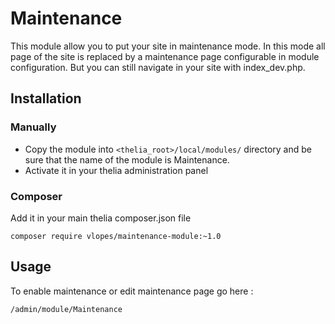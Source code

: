 # Maintenance

This module allow you to put your site in maintenance mode.
In this mode all page of the site is replaced by a maintenance page configurable in module configuration.
But you can still navigate in your site with index_dev.php.

## Installation

### Manually

* Copy the module into ```<thelia_root>/local/modules/``` directory and be sure that the name of the module is Maintenance.
* Activate it in your thelia administration panel

### Composer

Add it in your main thelia composer.json file

```
composer require vlopes/maintenance-module:~1.0
```

## Usage

To enable maintenance or edit maintenance page go here : 
```
/admin/module/Maintenance
```
